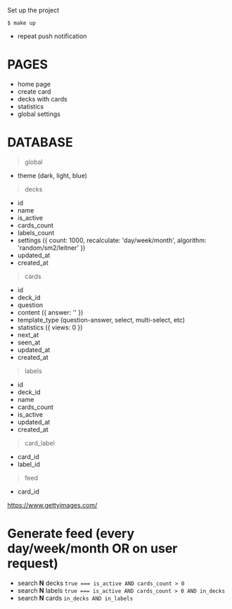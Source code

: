 Set up the project

```shell
$ make up
```

- repeat push notification

# PAGES

- home page
- create card
- decks with cards
- statistics
- global settings

# DATABASE

> global
- theme (dark, light, blue)

> decks
- id
- name
- is_active
- cards_count
- labels_count
- settings ({ count: 1000, recalculate: 'day/week/month', algorithm: 'random/sm2/leitner' })
- updated_at
- created_at

> cards
- id
- deck_id
- question
- content ({ answer: '' })
- template_type (question-answer, select, multi-select, etc)
- statistics ({ views: 0 })
- next_at
- seen_at
- updated_at
- created_at

> labels
- id
- deck_id
- name
- cards_count
- is_active
- updated_at
- created_at

> card_label
- card_id
- label_id

> feed
- card_id

https://www.gettyimages.com/



# Generate feed (every day/week/month OR on user request)

- search **N** decks `true === is_active AND cards_count > 0`
- search **N** labels `true === is_active AND cards_count > 0 AND in_decks`
- search **N** cards `in_decks AND in_labels`

